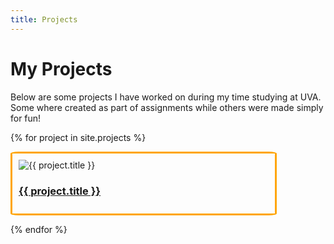 ```yaml
---
title: Projects
---
```

<style>
    .post {
        width: 10vh;
        padding: 2%;
        border-radius: 3%;
        border-style: solid;
        border-color: orange;
    }
</style>
# My Projects

Below are some projects I have worked on during my time studying at UVA. Some where created as part of assignments while others were made simply for fun!

{% for project in site.projects %}

<div class="post">

<img src="{{ project.thumbnail }}" alt="{{ project.title }}">

<h3><a href="{{ project.url | relative_url }}">{{ project.title }}</a></h3>

</div>

{% endfor %}
